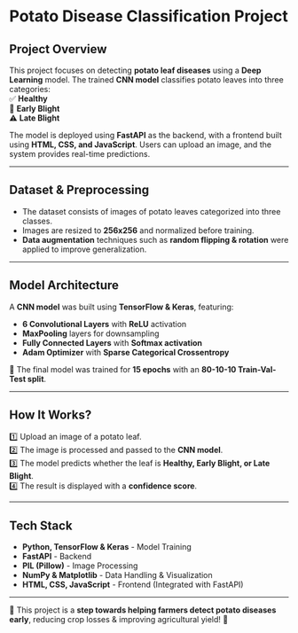 # Potato Disease Classification Project

## Project Overview  
This project focuses on detecting **potato leaf diseases** using a **Deep Learning** model. The trained **CNN model** classifies potato leaves into three categories:  
✅ **Healthy**  
🚨 **Early Blight**  
⚠️ **Late Blight**  

The model is deployed using **FastAPI** as the backend, with a frontend built using **HTML, CSS, and JavaScript**. Users can upload an image, and the system provides real-time predictions.  

---

## Dataset & Preprocessing  
- The dataset consists of images of potato leaves categorized into three classes.  
- Images are resized to **256x256** and normalized before training.  
- **Data augmentation** techniques such as **random flipping & rotation** were applied to improve generalization.  

---

## Model Architecture  
A **CNN model** was built using **TensorFlow & Keras**, featuring:  
- **6 Convolutional Layers** with **ReLU** activation  
- **MaxPooling** layers for downsampling  
- **Fully Connected Layers** with **Softmax activation**  
- **Adam Optimizer** with **Sparse Categorical Crossentropy**  

🚀 The final model was trained for **15 epochs** with an **80-10-10 Train-Val-Test split**.  

---

## How It Works?  
1️⃣ Upload an image of a potato leaf.  
2️⃣ The image is processed and passed to the **CNN model**.  
3️⃣ The model predicts whether the leaf is **Healthy, Early Blight, or Late Blight**.  
4️⃣ The result is displayed with a **confidence score**.  

---

## Tech Stack  
- **Python, TensorFlow & Keras** - Model Training  
- **FastAPI** - Backend  
- **PIL (Pillow)** - Image Processing  
- **NumPy & Matplotlib** - Data Handling & Visualization  
- **HTML, CSS, JavaScript** - Frontend (Integrated with FastAPI)  

---

🥔 This project is a **step towards helping farmers detect potato diseases early**, reducing crop losses & improving agricultural yield! 🌱  
